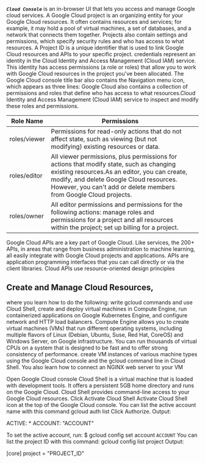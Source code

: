 ___`Cloud Console`___ is an in-browser UI that lets you access and manage Google cloud services.
A Google Cloud project is an organizing entity for your Google Cloud resources. It often contains resources and services; for example, it may hold a pool of virtual machines, a set of databases, and a network that connects them together. Projects also contain settings and permissions, which specify security rules and who has access to what resources.
A Project ID is a unique identifier that is used to link Google Cloud resources and APIs to your specific project.
 credentials represent an identity in the Cloud Identity and Access Management (Cloud IAM) service. This identity has access permissions (a role or roles) that allow you to work with Google Cloud resources in the project you've been allocated.
 The Google Cloud console title bar also contains the Navigation menu icon, which appears as three lines:
 Google Cloud also contains a collection of permissions and roles that define who has access to what resources.Cloud Identity and Access Management (Cloud IAM) service to inspect and modify these roles and permissions.

| Role Name    | Permissions                                                                                                                                                                                                                                               |   |
|--------------|-----------------------------------------------------------------------------------------------------------------------------------------------------------------------------------------------------------------------------------------------------------|---|
| roles/viewer | Permissions for read-only actions that do not affect state, such as viewing (but not modifying) existing resources or data.                                                                                                                               |   |
| roles/editor | All viewer permissions, plus permissions for actions that modify state, such as changing existing resources.As an editor, you can create, modify, and delete Google Cloud resources. However, you can't add or delete members from Google Cloud projects. |   |
| roles/owner  | All editor permissions and permissions for the following actions: manage roles and permissions for a project and all resources within the project; set up billing for a project.                                                                          |   |

Google Cloud APIs are a key part of Google Cloud. Like services, the 200+ APIs, in areas that range from business administration to machine learning, all easily integrate with Google Cloud projects and applications.
APIs are application programming interfaces that you can call directly or via the client libraries. Cloud APIs use resource-oriented design principles

## Create and Manage Cloud Resources,
where you learn how to do the following: write gcloud commands and use Cloud Shell, create and deploy virtual machines in Compute Engine, run containerized applications on Google Kubernetes Engine, and configure network and HTTP load balancers.
Compute Engine allows you to create virtual machines (VMs) that run different operating systems, including multiple flavors of Linux (Debian, Ubuntu, Suse, Red Hat, CoreOS) and Windows Server, on Google infrastructure. You can run thousands of virtual CPUs on a system that is designed to be fast and to offer strong consistency of performance.
create VM instances of various machine types using the Google Cloud console and the gcloud command line in Cloud Shell. You also learn how to connect an NGINX web server to your VM





Open Google Cloud console
Cloud Shell is a virtual machine that is loaded with development tools. It offers a persistent 5GB home directory and runs on the Google Cloud. Cloud Shell provides command-line access to your Google Cloud resources.
Click Activate Cloud Shell Activate Cloud Shell icon at the top of the Google Cloud console.
You can list the active account name with this command
gcloud auth list
Click Authorize.
Output:

ACTIVE: *
ACCOUNT: "ACCOUNT"

To set the active account, run:
    $ gcloud config set account `ACCOUNT`
You can list the project ID with this command:
gcloud config list project
Output:

[core]
project = "PROJECT_ID"





